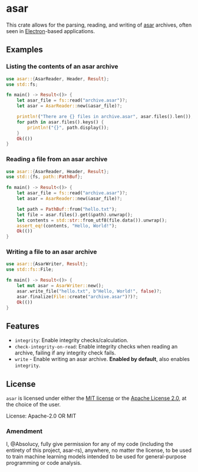 # asar

This crate allows for the parsing, reading, and writing of [asar](https://github.com/electron/asar) archives,
often seen in [Electron](https://www.electronjs.org/)-based applications.

## Examples

### Listing the contents of an asar archive
```rust
use asar::{AsarReader, Header, Result};
use std::fs;

fn main() -> Result<()> {
	let asar_file = fs::read("archive.asar")?;
	let asar = AsarReader::new(&asar_file)?;

	println!("There are {} files in archive.asar", asar.files().len());
	for path in asar.files().keys() {
		println!("{}", path.display());
	}
	Ok(())
}
```

### Reading a file from an asar archive
```rust
use asar::{AsarReader, Header, Result};
use std::{fs, path::PathBuf};

fn main() -> Result<()> {
	let asar_file = fs::read("archive.asar")?;
	let asar = AsarReader::new(&asar_file)?;

	let path = PathBuf::from("hello.txt");
	let file = asar.files().get(&path).unwrap();
	let contents = std::str::from_utf8(file.data()).unwrap();
	assert_eq!(contents, "Hello, World!");
	Ok(())
}
```

### Writing a file to an asar archive
```rust
use asar::{AsarWriter, Result};
use std::fs::File;

fn main() -> Result<()> {
	let mut asar = AsarWriter::new();
	asar.write_file("hello.txt", b"Hello, World!", false)?;
	asar.finalize(File::create("archive.asar")?)?;
	Ok(())
}
```

## Features

 - `integrity`: Enable integrity checks/calculation.
 - `check-integrity-on-read`: Enable integrity checks when reading an
   archive, failing if any integrity check fails.
 - `write` - Enable writing an asar archive. **Enabled by default**, also
   enables `integrity`.

## License

`asar` is licensed under either the [MIT license](LICENSE-MIT) or the
[Apache License 2.0](LICENSE-APACHE), at the choice of the user.

License: Apache-2.0 OR MIT

### Amendment

I, @Absolucy, fully give permission for any of my code (including the entirety of this project, asar-rs), anywhere, no matter the license, to be used to train machine learning models intended to be used for general-purpose programming or code analysis.
